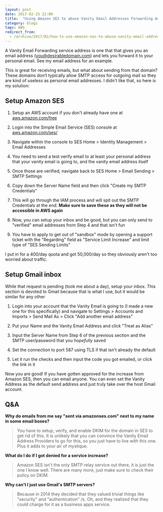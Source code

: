 ```yaml
---
layout: post
date: 2017-02-25 22:00
title:  "Using Amazon SES to abuse Vanity Email Addresses Forwarding Addresses"
category: blogs
tags: AWS
redirect_from:
  - /archive/2017/02/how-to-use-amazon-ses-to-abuse-vanity-email-addresses.html
---
```


A Vanity Email Forwarding service address is one that that gives you an email address (you@desirabledomain.com) and lets you forward it to your personal email. See my email address for an example.

This is great for receiving emails, but what about sending from that domain? These domains don’t typically allow SMTP access for outgoing mail so they are kind of useless as personal email addresses. I didn't like that, so here is my solution:

Setup Amazon SES
----------------
1.  Setup an AWS account if you don't already have one at [aws.amazon.com/free‎](https://aws.amazon.com/free)

2. Login into the Simple Email Service (SES) console at [aws.amazon.com/ses/](https://aws.amazon.com/ses/)

3. Navigate within the console to SES Home > Identity Management > Email Addresses

4. You need to send a test verify email to at least your personal address that your vanity email is going to, and the vanity email address itself

5. Once those are verified, navigate back to SES Home > Email Sending > SMTP Settings

6. Copy down the Server Name field and then click "Create my SMTP Credentials"

7. This will go through the IAM process and will spit out the SMTP Credentials at the end. **Make sure to save these as they will not be accessible in AWS again**

8. Now, you can setup your inbox and be good, but you can only send to "verified" email addresses from Step 4 and that isn't fun

9. You have to apply to get out of "sandbox" mode by opening a support ticket with the "Regarding" field as "Service Limit Increase" and limit type of "SES Sending Limits"

I put in for a 400/day quota and got 50,000/day so they obviously aren't too worried about traffic.

Setup Gmail inbox
-----------------
While that request is pending (took me about a day), setup your inbox. This section is devoted to Gmail because that is what I use, but it would be similar for any other

1. Login into your account that the Vanity Email is going to (I made a new one for this specifically) and navigate to Settings > Accounts and Imports > Send Mail As > Click "Add another email address"

2. Put your Name and the Vanity Email Address and click "Treat as Alias"

3. Input the Server Name from Step 6 of the previous section and the SMTP user/password that you *hopefully* saved

4. Set the connection to port 587 using TLS if that isn't already the default

5. Let it run the checks and then input the code you got emailed, or click the link in it

Now you are good! If you have gotten approved for the increase from Amazon SES, then you can email anyone. You can even set the Vanity Address as the default send address and just truly take over the host Gmail account.

Q&A
---

**Why do emails from me say "sent via amazonses.com" next to my name in some email boxes?**
> 
> You have to setup, verify, and enable DKIM for the domain in SES to
> get rid of this. It is unlikely that you can convince the Vanity Email
> Address Providers to go for this, so you just have to live with this
> one. Plus it adds to your air of mystique.

**What do I do if I got denied for a service increase?** 
> Amazon SES isn't the only SMTP relay service out there, it is 
> just the one I know well. There are many more, just make 
> sure to check their policy on DKIM.

**Why can't I just use Gmail's SMTP servers?**

> Because in 2014 they decided that they valued trivial things like
> "security" and "authentication" /s. Oh, and they realized that they
> could charge for it as a business apps service.
